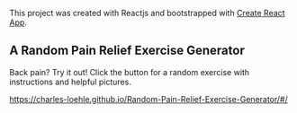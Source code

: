 This project was created with Reactjs and bootstrapped with [Create React App](https://github.com/facebook/create-react-app).

## A Random Pain Relief Exercise Generator

Back pain? Try it out! Click the button for a random exercise with instructions and helpful pictures.

https://charles-loehle.github.io/Random-Pain-Relief-Exercise-Generator/#/

